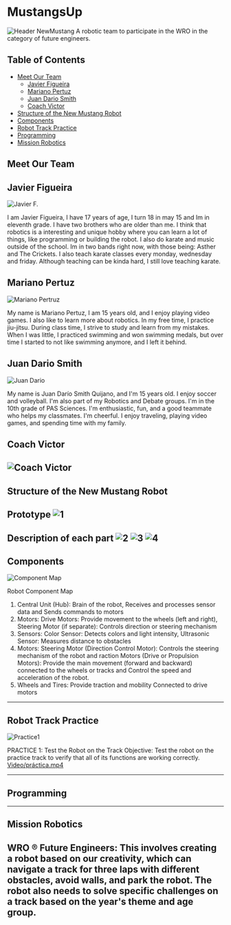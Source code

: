# MustangsUp
![Header NewMustang](https://github.com/user-attachments/assets/59eaede0-5096-47ab-885c-95a22dfc39bf)
A  robotic team to participate in the WRO in the category of future engineers. 

## Table of Contents
- [Meet Our Team](#meet-our-team)
    - [Javier Figueira](#javier-figueira)
    - [Mariano Pertuz](#mariano-pertuz)
    - [Juan Dario Smith](#juan-dario-smith)
    - [Coach Victor](#coach-victor)
- [Structure of the New Mustang Robot](#structure-of-the-MustangsUp-robot)
- [Components](#Components)
- [Robot Track Practice](#robot-track-practice)
- [Programming](#programming)
- [Mission Robotics](#mission-robotics)

## Meet Our Team
## Javier Figueira
![Javier F.](https://github.com/user-attachments/assets/6a9762ae-b1dd-430e-a2d1-2f63d37327ef)

I am Javier Figueira, I have 17 years of age, I turn 18 in may 15 and Im in eleventh grade. I have two brothers who are older than me. I think that robotics is a interesting and unique hobby where you can learn a lot of things, like programming or building the robot. I also do karate and music outside of the school. Im in two bands right now, with those being: Asther and The Crickets. I also teach karate classes every monday, wednesday and friday. Although teaching can be kinda hard, I still love teaching karate.
## Mariano Pertuz
![Mariano Pertruz](https://github.com/user-attachments/assets/50dce4f0-bf44-47d2-9be6-9e5e9cbb00c2)

My name is Mariano Pertuz, I am 15 years old, and I enjoy playing video games. I also like to learn more about robotics. In my free time, I practice jiu-jitsu. During class time, I strive to study and learn from my mistakes. When I was little, I practiced swimming and won swimming medals, but over time I started to not like swimming anymore, and I left it behind.
## Juan Dario Smith
![Juan Dario](https://github.com/user-attachments/assets/087a0ec3-61d7-4100-817c-94badf288dd0)

My name is Juan Darío Smith Quijano, and I'm 15 years old. I enjoy soccer and volleyball. I'm also part of my Robotics and Debate groups. I'm in the 10th grade of PAS Sciences. I'm enthusiastic, fun, and a good teammate who helps my classmates. I'm cheerful. I enjoy traveling, playing video games, and spending time with my family.
## Coach Victor
![Coach Victor ](https://github.com/user-attachments/assets/14083c9a-3e14-4f7c-affd-07145e2c2163)
----

## Structure of the New Mustang Robot
Prototype
![1](https://github.com/user-attachments/assets/beb112f1-44ea-499a-a354-d555bb66d4ee)
----

Description of each part
![2](https://github.com/user-attachments/assets/7b94125f-869d-4422-9496-98545f9f0855)
![3](https://github.com/user-attachments/assets/d462f6f9-b077-46f4-825f-4aca551d3206)
![4](https://github.com/user-attachments/assets/c6d43c53-72da-45ce-9059-8a77321ea373)
----
## Components
![Component Map](https://github.com/user-attachments/assets/43b8b3eb-3962-4f18-aba3-9dcd109bfcb0)


Robot Component Map
1. Central Unit (Hub): Brain of the robot, Receives and processes sensor data and Sends commands to motors
2. Motors: Drive Motors: Provide movement to the wheels (left and right), Steering Motor (if separate): Controls direction or steering mechanism
3. Sensors: Color Sensor: Detects colors and light intensity, Ultrasonic Sensor: Measures distance to obstacles
4. Motors: Steering Motor (Direction Control Motor):
Controls the steering mechanism of the robot and raction Motors (Drive or Propulsion Motors):
Provide the main movement (forward and backward) connected to the wheels or tracks and Control the speed and acceleration of the robot.
5. Wheels and Tires:
Provide traction and mobility
Connected to drive motors
----
 ## Robot Track Practice
![Practice1](https://github.com/user-attachments/assets/2f6b08c6-20e2-46a2-8ba7-7729f4d60b95)

 PRACTICE 1: Test the Robot on the Track
Objective: Test the robot on the practice track to verify that all of its functions are working correctly.
[Video/práctica.mp4](https://youtube.com/shorts/UFMvW3aFJpc?feature=share)

----

## Programming

----
## Mission Robotics
WRO ® Future Engineers: This involves creating a robot based on our creativity, which can navigate a track for three laps with different obstacles, avoid walls, and park the robot. The robot also needs to solve specific challenges on a track based on the year's theme and age group.
----


